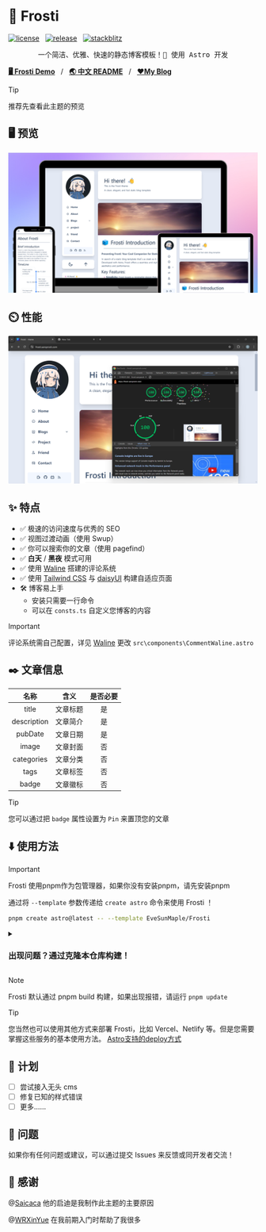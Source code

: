 # 🧊 Frosti

[![license](https://badgen.net/github/license/EveSunMaple/Frosti)](https://github.com/EveSunMaple/Frosti/blob/main/LICENSE)&nbsp;&nbsp;&nbsp;[![release](https://badgen.net/github/release/EveSunMaple/Frosti)](https://github.com/EveSunMaple/Frosti/releases)&nbsp;&nbsp;&nbsp;[![stackblitz](https://developer.stackblitz.com/img/open_in_stackblitz_small.svg)](https://stackblitz.com/github/EveSunMaple/Frosti)


<pre align="center">
一个简洁、优雅、快速的静态博客模板！🚀 使用 Astro 开发
</pre>


[**🖥️ Frosti Demo**](https://frosti.saroprock.com)&nbsp;&nbsp;&nbsp;/&nbsp;&nbsp;&nbsp;[**🌏 中文 README**](https://github.com/EveSunMaple/Frosti/blob/main/README.zh-CN.md)&nbsp;&nbsp;&nbsp;/&nbsp;&nbsp;&nbsp;[**❤️My Blog**](https://www.saroprock.com)


> [!TIP]
> 推荐先查看此主题的预览

## 🖥️ 预览

![view](./Frosti_1.png)

## ⏲️ 性能

![speed](./400-lighthouse.png)

## ✨ 特点

- ✅ 极速的访问速度与优秀的 SEO
- ✅ 视图过渡动画（使用 Swup）
- ✅ 你可以搜索你的文章（使用 pagefind）
- ✅ **白天** / **黑夜** 模式可用
- ✅ 使用 [Waline](https://waline.js.org/) 搭建的评论系统
- ✅ 使用 [Tailwind CSS](https://tailwindcss.com/) 与 [daisyUI](https://daisyui.com/) 构建自适应页面
- 🛠️ 博客易上手
  - 安装只需要一行命令
  - 可以在 `consts.ts` 自定义您博客的内容

> [!IMPORTANT]
> 评论系统需自己配置，详见 [Waline](https://waline.js.org/) 更改 `src\components\CommentWaline.astro`

## ✒️ 文章信息

|    名称     |   含义   | 是否必要 |
| :---------: | :------: | :------: |
|    title    | 文章标题 |    是    |
| description | 文章简介 |    是    |
|   pubDate   | 文章日期 |    是    |
|    image    | 文章封面 |    否    |
| categories  | 文章分类 |    否    |
|    tags     | 文章标签 |    否    |
|    badge    | 文章徽标 |    否    |

> [!TIP]
> 您可以通过把 `badge` 属性设置为 `Pin` 来置顶您的文章

## ⬇️ 使用方法

> [!IMPORTANT]
> Frosti 使用pnpm作为包管理器，如果你没有安装pnpm，请先安装pnpm

通过将 `--template` 参数传递给 `create astro` 命令来使用 Frosti ！

```sh
pnpm create astro@latest -- --template EveSunMaple/Frosti
```

<details>
  <summary><h3>出现问题？通过克隆本仓库构建！</h3></summary>

  1. 安装pnpm包管理器

  ```sh
  npm i -g pnpm
  ```
  
  2. 克隆项目
  ```sh
  git clone --depth 1 https://github.com/  EveSunMaple/Frosti.git Frosti
  ```
  3. 进入项目文件夹
  ```sh
  cd Frosti
  ```
  4. 安装依赖
  ```sh
  pnpm i
  ```
  
  5. 调试、运行项目
  ```sh
  pnpm run dev # 启动调试服务器
  
  pnpm run build # 构建项目为静态文件
  ```
</details>

> [!NOTE]
> Frosti 默认通过 pnpm build 构建，如果出现报错，请运行 `pnpm update`

> [!TIP]
> 您当然也可以使用其他方式来部署 Frosti，比如 Vercel、Netlify 等。但是您需要掌握这些服务的基本使用方法。
> [Astro支持的deploy方式](https://docs.astro.build/zh-cn/guides/deploy/)

## 🎯 计划

- [ ] 尝试接入无头 cms
- [ ] 修复已知的样式错误
- [ ] 更多……

## 👀 问题

如果你有任何问题或建议，可以通过提交 Issues 来反馈或同开发者交流！

## 🎉 感谢

@[Saicaca](https://github.com/saicaca) 他的启迪是我制作此主题的主要原因

@[WRXinYue](https://github.com/WRXinYue) 在我前期入门时帮助了我很多
